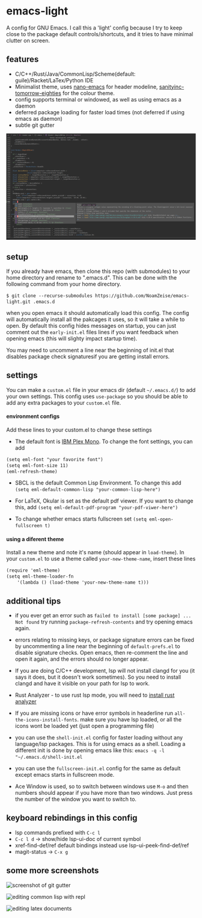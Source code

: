 # emacs-light
A config for GNU Emacs. I call this a 'light' config because I try to keep close to the package default controls/shortcuts, and it tries to have minimal clutter on screen.

## features
- C/C++/Rust/Java/CommonLisp/Scheme(default: guile)/Racket/LaTex/Python IDE
- Minimalist theme, uses [nano-emacs](https://github.com/rougier/nano-emacs/) for header modeline, [sanityinc-tomorrow-eighties](https://github.com/purcell/color-theme-sanityinc-tomorrow) for the colour theme.
- config supports terminal or windowed, as well as using emacs as a daemon
- deferred package loading for faster load times (not deferred if using emacs as daemon)
- subtle git gutter

![screenshot of editing C++ Code](https://github.com/NoamZeise/emacs-light/blob/master/example-screenshots/autocompletion-suggestions.png?raw=true)

## setup
If you already have emacs, then clone this repo (with submodules) to your home directory and rename to ".emacs.d". This can be done with the following command from your home directory.
```
$ git clone --recurse-submodules https://github.com/NoamZeise/emacs-light.git .emacs.d
```
when you open emacs it should automatically load this config. The config will automatically
install all the pakcages it uses, so it will take a while to open. By default this config hides 
messages on startup, you can just comment out the `early-init.el` files lines if you want feedback
when opening emacs (this will slighty impact startup time).

You may need to uncomment a line near the beginning of init.el that disables package check signaturesif you are getting install errors.

## settings
You can make a `custom.el` file in your emacs dir (default `~/.emacs.d/`) to add your own settings.
This config uses `use-package` so you should be able to add any extra packages to your `custom.el` file.

#### environment configs

Add these lines to your custom.el to change these settings

* The default font is  [IBM Plex Mono](https://github.com/IBM/plex). To change the font settings, you can add
```
(setq eml-font "your favorite font")
(setq eml-font-size 11)
(eml-refresh-theme)
```

* SBCL is the default Common Lisp Environment. To change this add
```(setq eml-default-common-lisp "your-common-lisp-here")``` 

* For LaTeX, Okular is set as the default pdf viewer. If you want to change this, add
```(setq eml-default-pdf-program "your-pdf-viwer-here")```

* To change whether emacs starts fullscreen set
```(setq eml-open-fullscreen t)```

#### using a diferent theme

Install a new theme and note it's name (should appear in `load-theme`). In your `custom.el` to use a theme called `your-new-theme-name`, insert these lines
```
(require 'eml-theme)
(setq eml-theme-loader-fn
	'(lambda () (load-theme 'your-new-theme-name t)))
```

## additional tips

* if you ever get an error such as `failed to install [some package] ... Not found`
try running `package-refresh-contents` and try opening emacs again.

* errors relating to missing keys, or package signature errors can be fixed by uncommenting a line near the beginning of `default-prefs.el` to disable signature checks. Open emacs, then re-comment the line and open it again, and the errors should no longer appear.

* If you are doing C/C++ development, lsp will not install clangd for you 
(it says it does, but it doesn't work sometimes). So you need to install clangd 
and have it visible on your path for lsp to work.

* Rust Analyzer - to use rust lsp mode, you will need to [install rust analyzer](~/.rustup/toolchains/stable-x86_64-unknown-linux-gnu/)

* If you are missing icons or have error symbols in headerline run `all-the-icons-install-fonts`. make sure you have lsp loaded, or all the icons wont be loaded yet (just open a programming file)

* you can use the `shell-init.el` config for faster loading without any language/lsp packages. This is for using emacs as a shell. Loading a different init is done by opening emacs like this:
```emacs -q -l "~/.emacs.d/shell-init.el```

* you can use the `fullscreen-init.el` config for the same as default except emacs starts in fullscreen mode.

* Ace Window is used, so to switch between windows use `M-o` and then numbers should appear if you have more than two windows. Just press the number of the window you want to switch to.


## keyboard rebindings in this config

* lsp commands prefixed with `C-c l`
* `C-c l d` -> show/hide lsp-ui-doc of current symbol
* xref-find-def/ref default bindings instead use lsp-ui-peek-find-def/ref
* magit-status -> `C-x g`

## some more screenshots

![screenshot of git gutter](https://github.com/NoamZeise/emacs-light/blob/master/example-screenshots/git-gutter-elisp-readme.png?raw=true)

![editing common lisp with repl](https://github.com/NoamZeise/emacs-light/blob/master/example-screenshots/common-lisp-repl.png?raw=true)

![editing latex documents](https://github.com/NoamZeise/emacs-light/blob/master/example-screenshots/latex-editing.png?raw=true)
